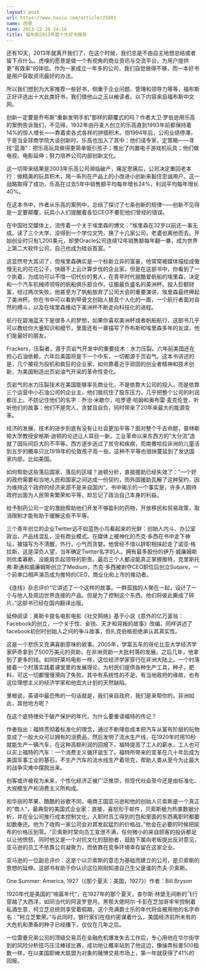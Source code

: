 ```yaml
---
layout: post
url: https://www.huxiu.com/article/25001
name: 虎嗅
time: 2013-12-20 14:16
title: 福布斯2013年度十大好书推荐
---
```

还有10天，2013年就离开我们了，在这个时候，我们总是不由自主地想总结或者留下点什么。虎嗅的愿景是做一个有视角的商业资讯与交流平台，为用户提供更"有效率"的体验。作为一家成立一年多的公司，我们自觉做得不够，而一本好书是用户获取资讯最好的办法。

所以我们想到为大家推荐一些好书，侧重于企业问题、管理和领导力等等，福布斯正好评选出十大此类好书，我们借他山之玉以飨读者。以下内容来自福布斯中文网。

创新一定要是乔布斯“重新发明手机”那样的颠覆式的吗？作者大卫·罗伯逊用乐高的案例告诉我们，不见得。1932年由丹麦人创立的乐高直到1993年前都保持着14%的惊人增长——靠着卖各式各样的拼插积木。但1994年后，公司业绩停滞，于是当全球商学院大谈创新时，乐高也加入了其中：他们请专家，定策略——寻找“蓝海”：把乐高玩具做得更简单吸引孩子；推出了内置电子游戏机玩具；他们做电视、电影延伸；努力培养公司内部创新文化。

这一切带来结果是2003年乐高公司濒临破产，痛定思痛后，公司决定重回老本行：做精美的玩具积木，用一系列在产品上的小改进小创新来黏住忠诚用户。这一战略取得了成功，乐高在过去5年中销售额平均每年增长24%，利润平均每年增长40%。

在这本书中，作者从乐高的案例中，总结了探讨了七条创新的规律——创新不见得是一定要颠覆，玩具小人们提醒着各位CEO不要犯他们曾经的错误。

在中国社交媒体上，流传着一个关于埃里森的博文：”埃里森在32岁以前还一事无成。读了三个大学，没得到一个学位文凭，换了十几家公司，老婆也离他而去。开始创业时只有1,200美元，却使Oracle公司连续12年销售额每年翻一番，成为世界上第二大软件公司，自己也成为硅谷首富。“

这显然夸大其词了，但埃里森确实是一个标新立异的富豪，他常常被媒体描绘成傲慢无礼的花花公子，快跟不上云计算步伐的企业家。但是在这部书中，你看到了一个执着，为成功可以不惜一切代价的男人，在青年时代就酷爱帆船的埃里森，决定和一个汽车机械师领导的帆船俱乐部合作，征服最负盛名的美洲杯。投入巨额财富，经过两次失败，他甚至为了帆船放弃了公司大会的重要演讲，埃里森最终捧起了美洲杯。你在书中可以看到甲骨文创始人极具个人化的一面，一个航行者面对自然的搏斗，以及在埃里森推动下美洲杯不断走向科技化的进程。

航行在碧海蓝天下是很多人的梦想，如果你喜欢美洲杯或者帆船航行，这部书几乎可以教给你大量知识和细节，里面还有一章描写了乔布斯和埃里森多年的友谊，他们是最好的朋友。

Frackers，压裂者，源于页岩气开发中的重要技术：水力压裂。六年前美国还在担心石油依赖，六年后美国将是下一个中东，一切都源于页岩气。这本书讲述的是，几个被视为投机和疯狂的企业家，如何靠着近乎顽固的创业者精神和技术创新，为美国制造出页岩油气开采的革命性变化。

页岩气的水力压裂技术在美国能够率先商业化，不是依靠大公司的投入，而是依靠三个运营中小石油公司的企业主，他们抵抗住了股东压力，几乎把整个公司的利润都压上。不妨记住他们的名字：乔治·米歇尔，哈罗德·哈姆和奥布雷·麦克伦登，听听他们的故事：他们不是完人，贪婪且自负，同时带来了20年来最大的能源变革。

经济的发展，技术的进步到底有没有让社会更加平等？面对整个千古命题，普林斯顿大学教授安格斯·迪顿的论述让人耳目一新。工业革命以来东西方的”大分流“造就了国际间巨大的不平等。西方逐步逃过了贫穷和疾病，而南撒哈拉非洲的儿童活到五岁的概率只比1918年的伦敦孩子高一些。这种不平等也很快蔓延到了发达国家内部，比如美国。

如何帮助这些落后国家，落后的区域？迪顿分析，直接援助已经失效了：”一个好的政府需要和当地人民和国家之间达成一份契约，而外国援助瓦解了这种契约，因为维持这个政府的经济来源不是来自国内“。书中揭示的一个事实是，许多人期待政府出面为人民带来繁荣和平等，却忘记了政治自己本身的利益。

给予制药公司一定的激励帮助他们开发不够盈利的药物，开放移民和贸易政策，取消限制才能有助于缓解这些不平等。

三个青年创立的企业Twitter远不如蓝色小鸟看起来的光鲜：创始人内斗、办公室政治，产品线混乱，没有商业模式。在媒体上被神化的杰克·多西在书中走下神坛，被描写为不清醒，外行，小气而贪婪。他曾经不惜以辞职相挟赶走了诺亚·格拉斯，这是深负人望，当年确定Twitter名字的人。拥有最多股份的伊万·威廉姆斯则优柔寡断，没能肩负起领导的职责。最后三个人都没能真正掌握推特，克里斯托弗·斯通和威廉姆斯创立了Medium，杰克·多西被剥夺CEO职位后创立Suqare，一个前单口相声演员成为推特的CEO，商业化和上市的推动者。

《连线》杂志评价“它讲述了一个这样的故事。一群孤独的人聚在一起，设计了一个与他人及周边世界连接的产品，但是为了控制这个东西，他们将彼此撕成了碎片。”这部书已经在国内翻译出版。

延伸阅读：奥斯卡提名电影电影《社交网络》基于小说《意外的亿万富翁：Facebook的创立，一个关于性、金钱、天才和背叛的故事》改编，同样讲述了facebook初创时创始人之间的争斗故事，但扎克伯格拒绝承认其真实性。

这是一个悲伤又充满喜剧意味的故事。2005年，学富五车的哥伦比亚大学经济学家萨奇拿到了500万美元的资助，在非洲资助一大批村落的发展。之后几年，他拿到了更多的钱。如同好莱坞电影一样，这位经济学家穿行在非洲大陆上，一个村落接着一个村落实践着课堂里的发展理论，为村民们提供各种生产工具，种子，肥料，可这一切都慢慢滑向了失败。其中有系统性的不足，有当地政府的缘故，也有这位理想主义的经济学家和他宏大计划的天然缺陷。

里根说，英语中最恐怖的一句话就是，我们来自政府，我们是来帮你的。非洲如此，其他地方呢？

在这个底特律处于破产保护的年代，为什么要重读福特的传记？

作者指出：福特贯彻着标准化的理念，通过不断降低成本把汽车从富有阶层的玩物变成了一般大众可以拥有的消费品，然后发明了流水生产线，在1920年时用10秒就能生产一辆汽车，在这种高额利润的回报下，福特提高了工人的薪水，工人也可以买上福特的汽车：一个消费主义循环诞生了。福特所带来的变革在几十年后成为美国军事工业的基石，不生产汽车的流水线生产着坦克，帮助人类从至今为止最大的战争灾难中摆脱出来。

创客或许被视为未来，个性化经济正被广泛推崇，但现代社会至今还是由标准化、大规模生产和消费主义所构成。

和华丽的苹果、酷酷的谷歌不同，电商王国亚马逊和他的创始人贝索斯是一个真正的”商人“，最典型的美国式企业家：直接，喜怒形于邮件，贝索斯极为热衷数据分析，并在全公司推行成本控制文化，入职时员工得到的包和里面的东西离职时都要如数奉还。他为了收购一家公司会对其发起猛烈的价格战，”他会在必要的时候把尿布的价格压到零。“贝索斯时常向员工宣泄不满，任何微小的来自顾客的投诉都足以让他愤怒，同时他又是一个对抗文化的鼓励者，鼓励下属向老板提出反对意见，亚马逊的员工不依靠公司凝聚力，而依靠在竞争环境幸存留在这家企业。

亚马逊的一位副总评价：这是个以贝索斯的意志为基础而建立的公司，是贝索斯的思想的延伸。这部书有助于你认识这位刚刚知道自己生父是谁的杰夫·贝索斯。

One Summer: America, 1927（《那个夏天：美国，1927》）作者：Bill Bryson

1920年代是美国的”喧嚣年代“，在1927年的那个夏天，查尔斯·林堡无间断的飞行穿越了大西洋，如同当代的阿波罗登月。黑帮大佬阿尔·卡彭在芝加哥牢牢控制着私酒生意，柯立芝总统则享受着假期，这个充满爵士乐的年代将会被用他的名字命名：”柯立芝繁荣。”与此同时，银行家们在纽约密谋着什么，美国经济前所未有的大危机和萧条的种子已经播下，仅仅在几年之后。

一位雷曼兄弟公司的顶级交易员在金融危机爆发失去工作后，专心用他在华尔街学到的风险分析技巧压注棒球比赛，成功地让概率站到了他这边，像操弄标普500指数一样，在以美国职棒大联盟为对象的赌博交易市场上，第一年就获得了41%的回报。

